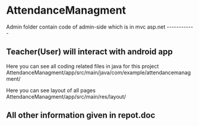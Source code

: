# AttendanceManagment

Admin folder contain code of admin-side which is in mvc asp.net
                                                    ------------

Teacher(User) will interact with android app
--------------------------------------------
Here you can see all coding related files in java for this project
AttendanceManagment/app/src/main/java/com/example/attendancemanagment/

Here you can see layout of all pages
AttendanceManagment/app/src/main/res/layout/

All other information given in repot.doc 
----------------------------------------
